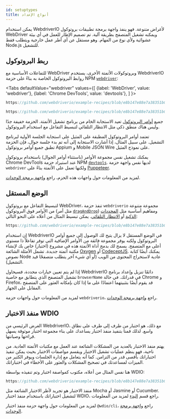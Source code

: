 ```yaml
---
id: setuptypes
title: أنواع الإعداد
---
```


يمكن استخدام WebdriverIO لأغراض متنوعة. فهو ينفذ واجهة برمجة تطبيقات بروتوكول WebDriver ويمكنه تشغيل المتصفح بطريقة آلية. تم تصميم الإطار للعمل في أي بيئة عشوائية ولأي نوع من المهام. وهو مستقل عن أي أطر عمل خارجية ويتطلب فقط Node.js للتشغيل.

## ربط البروتوكول

للتفاعلات الأساسية مع WebDriver وبروتوكولات الأتمتة الأخرى، يستخدم WebdriverIO روابط البروتوكول الخاصة به بناءً على حزمة NPM [`webdriver`](https://www.npmjs.com/package/webdriver):

<Tabs
  defaultValue="webdriver"
  values={[
    {label: 'WebDriver', value: 'webdriver'},
    {label: 'Chrome DevTools', value: 'devtools'},
  ]
}>
<TabItem value="webdriver">

```js reference useHTTPS
https://github.com/webdriverio/example-recipes/blob/e8b147e88e7a38351b0918b4f7efbd9ae292201d/setup/webdriver.js#L5-L20
```

</TabItem>
<TabItem value="devtools">

```js reference useHTTPS
https://github.com/webdriverio/example-recipes/blob/e8b147e88e7a38351b0918b4f7efbd9ae292201d/setup/devtools.js#L2-L17
```

</TabItem>
</Tabs>

جميع [أوامر البروتوكول](api/webdriver) تعيد الاستجابة الخام من برنامج تشغيل الأتمتة. الحزمة خفيفة جدًا وليس هناك منطق ذكي مثل الانتظار التلقائي لتبسيط التفاعل مع استخدام البروتوكول.

تعتمد أوامر البروتوكول المطبقة على المثيل على استجابة الجلسة الأولية لبرنامج التشغيل. على سبيل المثال، إذا أشارت الاستجابة إلى أنه تم بدء جلسة جوال، فإن الحزمة تطبق جميع أوامر بروتوكول Appium و Mobile JSON Wire على نموذج المثيل.

يمكنك تشغيل نفس مجموعة الأوامر (باستثناء أوامر الجوال) باستخدام بروتوكول Chrome DevTools عند استيراد حزمة NPM [`devtools`](https://www.npmjs.com/package/devtools). لديها نفس واجهة حزمة `webdriver` ولكنها تعمل على الأتمتة بناءً على [Puppeteer](https://pptr.dev/).

لمزيد من المعلومات حول واجهات هذه الحزم، راجع [واجهة برمجة الوحدات](/docs/api/modules).

## الوضع المستقل

لتبسيط التفاعل مع بروتوكول WebDriver، تنفذ حزمة `webdriverio` مجموعة متنوعة من الأوامر فوق البروتوكول (مثل أمر [`dragAndDrop`](api/element/dragAndDrop)) ومفاهيم أساسية مثل [المحددات الذكية](selectors) أو [الانتظار التلقائي](autowait). يمكن تبسيط المثال من أعلاه على النحو التالي:

```js reference useHTTPS
https://github.com/webdriverio/example-recipes/blob/e8b147e88e7a38351b0918b4f7efbd9ae292201d/setup/standalone.js#L2-L19
```

إن استخدام WebdriverIO في الوضع المستقل لا يزال يتيح لك الوصول إلى جميع أوامر البروتوكول ولكنه يوفر مجموعة فائقة من الأوامر الإضافية التي توفر تفاعلاً ذا مستوى أعلى مع المتصفح. يسمح لك بدمج أداة الأتمتة هذه في مشروع (اختبار) خاص بك لإنشاء مكتبة أتمتة جديدة. تشمل الأمثلة الشائعة [Oxygen](https://github.com/oxygenhq/oxygen) أو [CodeceptJS](http://codecept.io). يمكنك أيضًا كتابة نصوص Node عادية لاستخراج المحتوى من الويب (أو أي شيء آخر يتطلب متصفحًا قيد التشغيل).

إذا لم يتم تعيين خيارات محددة، فسيحاول WebdriverIO دائمًا تنزيل وإعداد برنامج تشغيل المتصفح الذي يتطابق مع خاصية `browserName` في قدراتك. في حالة Chrome و Firefox، قد يقوم أيضًا بتثبيتهما اعتمادًا على ما إذا كان بإمكانه العثور على المتصفح المقابل على الجهاز.

لمزيد من المعلومات حول واجهات حزمة `webdriverio`، راجع [واجهة برمجة الوحدات](/docs/api/modules).

## منفذ الاختبار WDIO

الغرض الرئيسي من WebdriverIO، مع ذلك، هو اختبار من طرف إلى طرف على نطاق واسع. لذلك قمنا بتنفيذ منفذ اختبار يساعدك على بناء مجموعة اختبار موثوقة يسهل قراءتها وصيانتها.

يهتم منفذ الاختبار بالعديد من المشكلات الشائعة عند العمل مع مكتبات الأتمتة العادية. من ناحية، فهو ينظم عمليات تشغيل الاختبار ويقسم مواصفات الاختبار بحيث يمكن تنفيذ اختباراتك بأقصى قدر من التزامن. كما أنه يتعامل مع إدارة الجلسات ويوفر الكثير من الميزات لمساعدتك في تصحيح المشكلات والعثور على الأخطاء في اختباراتك.

هنا نفس المثال من أعلاه، مكتوب كمواصفة اختبار وتم تنفيذه بواسطة WDIO:

```js reference useHTTPS
https://github.com/webdriverio/example-recipes/blob/e8b147e88e7a38351b0918b4f7efbd9ae292201d/setup/testrunner.js
```

منفذ الاختبار هو تجريد لأطر الاختبار الشائعة مثل Mocha أو Jasmine أو Cucumber. لتشغيل اختباراتك باستخدام منفذ اختبار WDIO، راجع قسم [البدء](gettingstarted) لمزيد من المعلومات.

لمزيد من المعلومات حول واجهة حزمة منفذ اختبار `@wdio/cli`، راجع [واجهة برمجة الوحدات](/docs/api/modules).